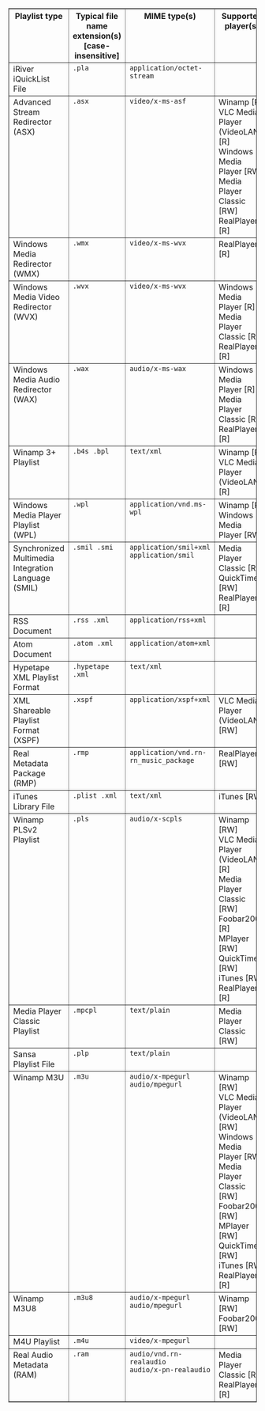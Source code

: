 <table border=1 cellpadding=4 cellspacing=0>
    <thead>
    <tr valign=top>
        <th>Playlist type</th>
        <th>Typical file name extension(s) [case-insensitive]</th>
        <th>MIME type(s)</th>
        <th>Supported player(s)</th>
    </tr>
    </thead>
    <tbody>
    <tr valign=top>
        <td>iRiver iQuickList File</td>
        <td><code>.pla</code></td>
        <td><code>application/octet-stream</code></td>
        <td></td>
    </tr>
    <tr valign=top>
        <td>Advanced Stream Redirector (ASX)</td>
        <td><code>.asx</code></td>
        <td><code>video/x-ms-asf</code></td>
        <td>Winamp [R]<br>VLC Media Player (VideoLAN) [R]<br>Windows Media Player [RW]<br>Media Player Classic [RW]<br>RealPlayer
            [R]
        </td>
    </tr>
    <tr valign=top>
        <td>Windows Media Redirector (WMX)</td>
        <td><code>.wmx</code></td>
        <td><code>video/x-ms-wvx</code></td>
        <td>RealPlayer [R]</td>
    </tr>
    <tr valign=top>
        <td>Windows Media Video Redirector (WVX)</td>
        <td><code>.wvx</code></td>
        <td><code>video/x-ms-wvx</code></td>
        <td>Windows Media Player [R]<br>Media Player Classic [R]<br>RealPlayer [R]</td>
    </tr>
    <tr valign=top>
        <td>Windows Media Audio Redirector (WAX)</td>
        <td><code>.wax</code></td>
        <td><code>audio/x-ms-wax</code></td>
        <td>Windows Media Player [R]<br>Media Player Classic [R]<br>RealPlayer [R]</td>
    </tr>
    <tr valign=top>
        <td>Winamp 3+ Playlist</td>
        <td><code>.b4s .bpl</code></td>
        <td><code>text/xml</code></td>
        <td>Winamp [R]<br>VLC Media Player (VideoLAN) [R]</td>
    </tr>
    <tr valign=top>
        <td>Windows Media Player Playlist (WPL)</td>
        <td><code>.wpl</code></td>
        <td><code>application/vnd.ms-wpl</code></td>
        <td>Winamp [R]<br>Windows Media Player [RW]</td>
    </tr>
    <tr valign=top>
        <td>Synchronized Multimedia Integration Language (SMIL)</td>
        <td><code>.smil .smi</code></td>
        <td><code>application/smil+xml<br>application/smil</code></td>
        <td>Media Player Classic [R]<br>QuickTime [RW]<br>RealPlayer [R]</td>
    </tr>
    <tr valign=top>
        <td>RSS Document</td>
        <td><code>.rss .xml</code></td>
        <td><code>application/rss+xml</code></td>
        <td></td>
    </tr>
    <tr valign=top>
        <td>Atom Document</td>
        <td><code>.atom .xml</code></td>
        <td><code>application/atom+xml</code></td>
        <td></td>
    </tr>
    <tr valign=top>
        <td>Hypetape XML Playlist Format</td>
        <td><code>.hypetape .xml</code></td>
        <td><code>text/xml</code></td>
        <td></td>
    </tr>
    <tr valign=top>
        <td>XML Shareable Playlist Format (XSPF)</td>
        <td><code>.xspf</code></td>
        <td><code>application/xspf+xml</code></td>
        <td>VLC Media Player (VideoLAN) [RW]</td>
    </tr>
    <tr valign=top>
        <td>Real Metadata Package (RMP)</td>
        <td><code>.rmp</code></td>
        <td><code>application/vnd.rn-rn_music_package</code></td>
        <td>RealPlayer [RW]</td>
    </tr>
    <tr valign=top>
        <td>iTunes Library File</td>
        <td><code>.plist .xml</code></td>
        <td><code>text/xml</code></td>
        <td>iTunes [RW]</td>
    </tr>
    <tr valign=top>
        <td>Winamp PLSv2 Playlist</td>
        <td><code>.pls</code></td>
        <td><code>audio/x-scpls</code></td>
        <td>Winamp [RW]<br>VLC Media Player (VideoLAN) [R]<br>Media Player Classic [RW]<br>Foobar2000 [R]<br>MPlayer
            [RW]<br>QuickTime [RW]<br>iTunes [RW]<br>RealPlayer [R]
        </td>
    </tr>
    <tr valign=top>
        <td>Media Player Classic Playlist</td>
        <td><code>.mpcpl</code></td>
        <td><code>text/plain</code></td>
        <td>Media Player Classic [RW]</td>
    </tr>
    <tr valign=top>
        <td>Sansa Playlist File</td>
        <td><code>.plp</code></td>
        <td><code>text/plain</code></td>
        <td></td>
    </tr>
    <tr valign=top>
        <td>Winamp M3U</td>
        <td><code>.m3u</code></td>
        <td><code>audio/x-mpegurl<br>audio/mpegurl</code></td>
        <td>Winamp [RW]<br>VLC Media Player (VideoLAN) [RW]<br>Windows Media Player [RW]<br>Media Player Classic
            [RW]<br>Foobar2000 [RW]<br>MPlayer [RW]<br>QuickTime [RW]<br>iTunes [RW]<br>RealPlayer [R]
        </td>
    </tr>
    <tr valign=top>
        <td>Winamp M3U8</td>
        <td><code>.m3u8</code></td>
        <td><code>audio/x-mpegurl<br>audio/mpegurl</code></td>
        <td>Winamp [RW]<br>Foobar2000 [RW]</td>
    </tr>
    <tr valign=top>
        <td>M4U Playlist</td>
        <td><code>.m4u</code></td>
        <td><code>video/x-mpegurl</code></td>
        <td></td>
    </tr>
    <tr valign=top>
        <td>Real Audio Metadata (RAM)</td>
        <td><code>.ram</code></td>
        <td><code>audio/vnd.rn-realaudio<br>audio/x-pn-realaudio</code></td>
        <td>Media Player Classic [R]<br>RealPlayer [R]</td>
    </tr>
    </tbody>
</table>

